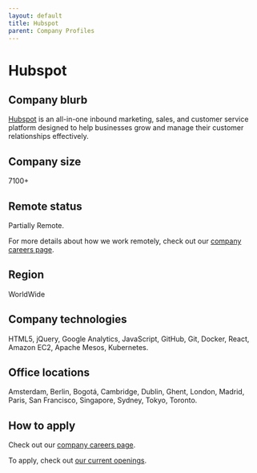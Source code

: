 ```yaml
---
layout: default
title: Hubspot
parent: Company Profiles
---
```


# Hubspot

## Company blurb

[Hubspot](https://www.hubspot.com/our-story?hubs_content=www.hubspot.com%2F&hubs_content-cta=homepage-nav-about-desktop) is an all-in-one inbound marketing, sales, and customer service platform designed to help businesses grow and manage their customer relationships effectively.


## Company size

7100+

## Remote status

Partially Remote.

For more details about how we work remotely, check out our [company careers page](https://www.hubspot.com/careers/jobs?hubs_signup-url=www.hubspot.com%2Fcareers%2Fremote&hubs_signup-cta=careers-location-hero&page=1).

## Region

WorldWide

## Company technologies

HTML5, jQuery, Google Analytics, JavaScript, GitHub, Git, Docker, React, Amazon EC2, Apache Mesos, Kubernetes.

## Office locations

Amsterdam, Berlin, Bogotá, Cambridge, Dublin, Ghent, London, Madrid, Paris, San Francisco, Singapore, Sydney, Tokyo, Toronto.

## How to apply

Check out our [company careers page](https://www.hubspot.com/careers/jobs?hubs_signup-url=www.hubspot.com%2Fcareers%2Fremote&hubs_signup-cta=careers-location-hero&page=1).

To apply, check out [our current openings](https://www.hubspot.com/careers/jobs?hubs_signup-cta=careers-nav-cta&hubs_signup-url=www.hubspot.com%2Fcareers%2Fremote&page=1#office=remote;).
 